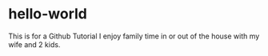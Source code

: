# hello-world
This is for a Github Tutorial
I enjoy family time in or out of the house with my wife and 2 kids.
